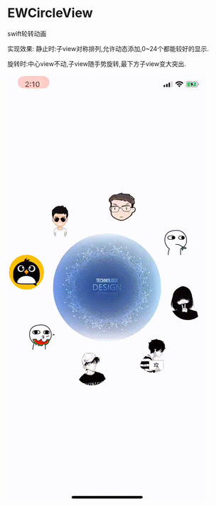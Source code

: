 # EWCircleView
swift轮转动画

实现效果:
静止时:子view对称排列,允许动态添加,0~24个都能较好的显示.

旋转时:中心view不动,子view随手势旋转,最下方子view变大突出.

![效果图预览](https://github.com/WangLiquan/circleView/raw/master/images/demonstration.gif)
